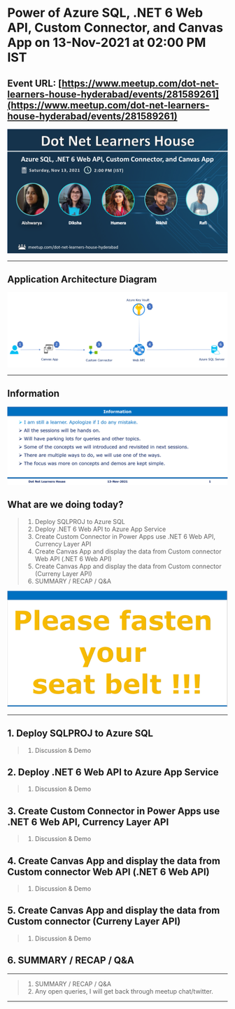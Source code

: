 # Power of Azure SQL, .NET 6 Web API, Custom Connector, and Canvas App on 13-Nov-2021 at 02:00 PM IST

## Event URL: [https://www.meetup.com/dot-net-learners-house-hyderabad/events/281589261](https://www.meetup.com/dot-net-learners-house-hyderabad/events/281589261)

![Viswanatha Swamy P K |150x150](./documentation/images/Speakers.PNG)

---

## Application Architecture Diagram

![Application Architecture |150x150](./documentation/images/ApplicationArchitecture.PNG)

---

## Information

![Information | 100x100](./documentation/images/Information.PNG)

## What are we doing today?

> 1. Deploy SQLPROJ to Azure SQL
> 1. Deploy .NET 6 Web API to Azure App Service
> 1. Create Custom Connector in Power Apps use .NET 6 Web API, Currency Layer API
> 1. Create Canvas App and display the data from Custom connector Web API (.NET 6 Web API)
> 1. Create Canvas App and display the data from Custom connector (Curreny Layer API)
> 1. SUMMARY / RECAP / Q&A


![Seat Belt | 100x100](./documentation/images/SeatBelt.PNG)

---

## 1. Deploy SQLPROJ to Azure SQL

> 1. Discussion & Demo

## 2. Deploy .NET 6 Web API to Azure App Service

> 1. Discussion & Demo

## 3. Create Custom Connector in Power Apps use .NET 6 Web API, Currency Layer API

> 1. Discussion & Demo

## 4. Create Canvas App and display the data from Custom connector Web API (.NET 6 Web API)

> 1. Discussion & Demo

## 5. Create Canvas App and display the data from Custom connector (Curreny Layer API)

> 1. Discussion & Demo

## 6. SUMMARY / RECAP / Q&A

---

> 1. SUMMARY / RECAP / Q&A
> 2. Any open queries, I will get back through meetup chat/twitter.

---